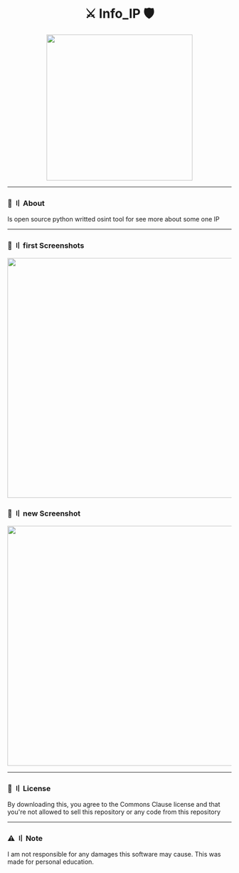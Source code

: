 <a id="top"></a>

#

<h1 align="center">
⚔️ Info_IP 🛡️
</h1>

<p align="center"> 
  <kbd>
<img src="https://images-ext-1.discordapp.net/external/XF_zctmsx1ZUspqbqhZfSm91qIlNvdtEVMkl7uISZD8/%3Fsize%3D96%26quality%3Dlossless/https/cdn.discordapp.com/emojis/948405394433253416.webp" width="328"></img>
  </kbd>
</p>

---

### 📜 〢 About

Is open source python writted osint tool for see more about some one IP

---

### 📸 〢 first Screenshots

<img title="" src="https://cdn.discordapp.com/attachments/1123618671374377022/1138382870067564565/ezip.jpg" alt="" width="539">

### 📸 〢 new Screenshot

<img title="" src="https://cdn.discordapp.com/attachments/1138461996736585769/1138462474467811448/BUBVAB.jpg" alt="" width="539">

---

### 📜 〢 License

By downloading this, you agree to the Commons Clause license and that you're not allowed to sell this repository or any code from this repository

<a id="note"></a>

---

### ⚠️ 〢 Note

I am not responsible for any damages this software may cause. This was made for personal education.
